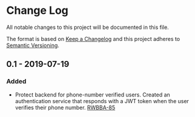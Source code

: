 # Change Log

All notable changes to this project will be documented in this file.

The format is based on [Keep a Changelog](http://keepachangelog.com/)
and this project adheres to [Semantic Versioning](http://semver.org/).

## 0.1 - 2019-07-19

### Added

- Protect backend for phone-number verified users. Created an authentication service that responds with a JWT token when the user verifies their phone number. [RWBBA-85](https://github.com/rokwire/rokwire-building-blocks-api/issues/85)
